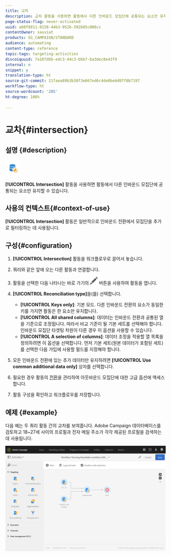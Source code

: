 ```yaml
---
title: 교차
description: 교차 활동을 사용하면 활동에서 다른 인바운드 모집단에 공통되는 요소만 유지할 수 있습니다.
page-status-flag: never-activated
uuid: a60f9811-0158-44b3-952b-392685c006cc
contentOwner: sauviat
products: SG_CAMPAIGN/STANDARD
audience: automating
content-type: reference
topic-tags: targeting-activities
discoiquuid: 7a107d6b-edc3-44c3-bbb7-ba3dec8e43f9
internal: n
snippet: y
translation-type: ht
source-git-commit: 21faea89b3b38f3e667ed6c4de0be6d07f0b7197
workflow-type: ht
source-wordcount: '285'
ht-degree: 100%

---
```



# 교차{#intersection}

## 설명 {#description}

![](assets/intersection.png)

**[!UICONTROL Intersection]** 활동을 사용하면 활동에서 다른 인바운드 모집단에 공통되는 요소만 유지할 수 있습니다.

## 사용의 컨텍스트{#context-of-use}

**[!UICONTROL Intersection]** 활동은 일반적으로 인바운드 전환에서 모집단을 추가로 필터링하는 데 사용됩니다.

## 구성{#configuration}

1. **[!UICONTROL Intersection]** 활동을 워크플로우로 끌어서 놓습니다.
1. 쿼리와 같은 앞에 오는 다른 활동과 연결합니다.
1. 활동을 선택한 다음 나타나는 바로 가기의 ![](assets/edit_darkgrey-24px.png) 버튼을 사용하여 활동을 엽니다.
1. **[!UICONTROL Reconciliation type]**&#x200B;을(를) 선택합니다.

   * **[!UICONTROL Keys only]**: 기본 모드. 다른 인바운드 전환의 요소가 동일한 키를 가지면 활동은 한 요소만 유지합니다.
   * **[!UICONTROL All shared columns]**: 데이터는 인바운드 전환과 공통된 열을 기준으로 조정됩니다. 따라서 비교 기준이 될 기본 세트를 선택해야 합니다. 인바운드 모집단 타겟팅 차원이 다른 경우 이 옵션을 사용할 수 있습니다.
   * **[!UICONTROL A selection of columns]**: 데이터 조정을 적용할 열 목록을 정의하려면 이 옵션을 선택합니다. 먼저 기본 세트(원본 데이터가 포함된 세트)를 선택한 다음 가입에 사용할 필드를 지정해야 합니다.

1. 모든 인바운드 전환에 있는 추가 데이터만 유지하려면 **[!UICONTROL Use common additional data only]** 상자를 선택합니다.
1. 필요한 경우 활동의 [전환](../../automating/using/activity-properties.md)을 관리하여 아웃바운드 모집단에 대한 고급 옵션에 액세스합니다.
1. 활동 구성을 확인하고 워크플로우를 저장합니다.

## 예제 {#example}

다음 예는 두 쿼리 활동 간의 교차를 보여줍니다. Adobe Campaign 데이터베이스를 검토하고 18~27세 사이의 프로필과 전자 메일 주소가 각각 제공된 프로필을 검색하는 데 사용됩니다.

![](assets/wkf_intersection_example.png)

